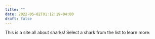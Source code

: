 ```yaml
---
title: ""
date: 2022-05-02T01:12:19-04:00
draft: false
---
```


This is a site all about sharks! Select a shark from the list to learn more:
